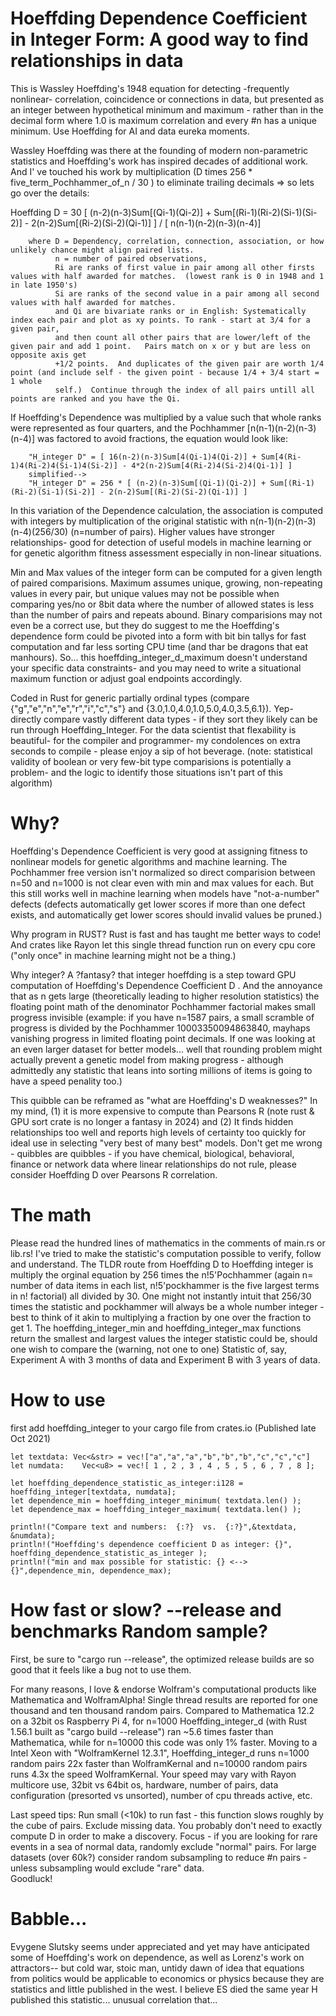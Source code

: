 # Hoeffding Dependence Coefficient in Integer Form:  A good way to find relationships in data
This is Wassley Hoeffding's 1948 equation for detecting -frequently nonlinear- correlation, coincidence or connections in data, but presented as an integer between hypothetical minimum and maximum - rather than in the decimal form where 1.0 is maximum correlation and every #n has a unique minimum.   Use Hoeffding for AI and data eureka moments.  

Wassley Hoeffding was there at the founding of modern non-parametric statistics and Hoeffding's work has inspired decades of additional work. And I' ve touched his work by multiplication (D times 256 * five_term_Pochhammer_of_n / 30 ) to eliminate trailing decimals  => so lets go over the details:

Hoeffding D = 30 [ (n-2)(n-3)Sum[(Qi-1)(Qi-2)] + Sum[(Ri-1)(Ri-2)(Si-1)(Si-2)] - 2(n-2)Sum[(Ri-2)(Si-2)(Qi-1)] ] / [ n(n-1)(n-2)(n-3)(n-4)] 
        
        where D = Dependency, correlation, connection, association, or how unlikely chance might align paired lists.
              n = number of paired observations, 
              Ri are ranks of first value in pair among all other firsts values with half awarded for matches.  (lowest rank is 0 in 1948 and 1 in late 1950's)   
              Si are ranks of the second value in a pair among all second values with half awarded for matches. 
              and Qi are bivariate ranks or in English: Systematically index each pair and plot as xy points. To rank - start at 3/4 for a given pair, 
              and then count all other pairs that are lower/left of the given pair and add 1 point.   Pairs match on x or y but are less on opposite axis get
              +1/2 points.  And duplicates of the given pair are worth 1/4 point (and include self - the given point - because 1/4 + 3/4 start = 1 whole
              self.)  Continue through the index of all pairs untill all points are ranked and you have the Qi.

If Hoeffding's Dependence was multiplied by a value such that whole ranks were represented as four quarters, and the Pochhammer [n(n-1)(n-2)(n-3)(n-4)] was factored to avoid fractions, the equation would look like:

        "H_integer D" = [ 16(n-2)(n-3)Sum[4(Qi-1)4(Qi-2)] + Sum[4(Ri-1)4(Ri-2)4(Si-1)4(Si-2)] - 4*2(n-2)Sum[4(Ri-2)4(Si-2)4(Qi-1)] ]
        simplified-->
        "H_integer D" = 256 * [ (n-2)(n-3)Sum[(Qi-1)(Qi-2)] + Sum[(Ri-1)(Ri-2)(Si-1)(Si-2)] - 2(n-2)Sum[(Ri-2)(Si-2)(Qi-1)] ]

In this variation of the Dependence calculation, the association is computed with integers by multiplication of the original statistic with 
n(n-1)(n-2)(n-3)(n-4)(256/30) (n=number of pairs).  Higher values have stronger relationships- good for detection of useful models in machine learning or for genetic algorithm fitness assessment especially in non-linear situations.

Min and Max values of the integer form can be computed for a given length of paired comparisions.  Maximum assumes unique, growing, non-repeating values in every pair, but unique values may not be possible when comparing yes/no or 8bit data where the number of allowed states is less than the number of pairs and repeats abound.  Binary comparisions may not even be a correct use, but they do suggest to me the Hoeffding's dependence form could be pivoted into a form with bit bin tallys for fast computation and far less sorting CPU time (and thar be dragons that eat manhours).   So... this hoeffding_integer_d_maximum doesn't understand your specific data constraints- and you may need to write a situational maximum function or adjust goal endpoints accordingly.  

Coded in Rust for generic partially ordinal types (compare {"g","e","n","e","r","i","c","s"} and {3.0,1.0,4.0,1.0,5.0,4.0,3.5,6.1}).  Yep- directly compare vastly different data types - if they sort they likely can be run through Hoeffding_Integer.  For the data scientist that flexability is beautiful- for the compiler and programmer- my condolences on extra seconds to compile - please enjoy a sip of hot beverage.  (note: statistical validity of boolean or very few-bit type comparisions is potentially a problem- and the logic to identify those situations isn't part of this algorithm) 

# Why?
Hoeffding's Dependence Coefficient is very good at assigning fitness to nonlinear models for genetic algorithms and machine learning.  The Pochhammer free version isn't normalized so direct comparision between n=50 and n=1000 is not clear even with min and max values for each.  But this still works well in machine learning when models have "not-a-number" defects (defects automatically get lower scores if more than one defect exists, and automatically get lower scores should invalid values be pruned.)

Why program in RUST?  Rust is fast and has taught me better ways to code!  And crates like Rayon let this single thread function run on every cpu core ("only once" in machine learning might not be a thing.) 

Why integer?   A ?fantasy? that integer hoeffding is a step toward GPU computation of Hoeffding's Dependence Coefficient D .  And the annoyance that as n gets large (theoretically leading to higher resolution statistics) the floating point math of the denominator Pochhammer factorial makes small progress invisible (example:  if you have n=1587 pairs, a small scramble of progress is divided by the Pochhammer 10003350094863840, mayhaps vanishing progress in limited floating point decimals.   If one was looking at an even larger dataset for better models... well that rounding problem might actually prevent a genetic model from making progress - although admittedly any statistic that leans into sorting millions of items is going to have a speed penality too.)  

This quibble can be reframed as "what are Hoeffding's D weaknesses?"  In my mind, (1) it is more expensive to compute than Pearsons R (note rust & GPU sort crate is no longer a fantasy in 2024) and (2) It finds hidden relationships too well and reports high levels of certainty too quickly for ideal use in selecting "very best of many best" models.  Don't get me wrong - quibbles are quibbles - if you have chemical, biological, behavioral, finance or network data where linear relationships do not rule, please consider Hoeffding D over Pearsons R correlation. 

# The math 
Please read the hundred lines of mathematics in the comments of main.rs or lib.rs!  I've tried to make the statistic's computation possible to verify, follow and understand.    The TLDR route from Hoeffding D to Hoeffding integer is multiply the orginal equation by 256 times the n!5'Pochhammer (again n= number of data items in each list, n!5'pockhammer is the five largest terms in n! factorial) all divided by 30.  One might not instantly intuit that 256/30 times the statistic and pockhammer will always be a whole number integer - best to think of it akin to  multiplying a fraction by one over the fraction to get 1.  The hoeffding_integer_min and hoeffding_integer_max functions return the smallest and largest values the integer statistic could be, should one wish to compare the (warning, not one to one) Statistic of, say, Experiment A with 3 months of data and Experiment B with 3 years of data.     

# How to use
first add hoeffding_integer to your cargo file from crates.io (Published late Oct 2021)

    let textdata: Vec<&str> = vec!["a","a","a","b","b","b","c","c","c"]
    let numdata:    Vec<u8> = vec![ 1 , 2 , 3 , 4 , 5 , 5 , 6 , 7 , 8 ];

    let hoeffding_dependence_statistic_as_integer:i128 = hoeffding_integer[textdata, numdata];
    let dependence_min = hoeffding_integer_minimum( textdata.len() );
    let dependence_max = hoeffding_integer_maximum( textdata.len() );

    println!("Compare text and numbers:  {:?}  vs.  {:?}",&textdata, &numdata);
    println!("Hoeffding's dependence coefficient D as integer: {}", hoeffding_dependence_statistic_as_integer );
    println!("min and max possible for statistic: {} <--> {}",dependence_min, dependence_max);

# How fast or slow?  --release and benchmarks   Random sample?
First, be sure to "cargo run --release", the optimized release builds are so good that it feels like a bug not to use them. 

For many reasons, I love & endorse Wolfram's computational products like Mathematica and WolframAlpha!  Single thread results are reported for one thousand and ten thousand random pairs. Compared to Mathematica 12.2 on a 32bit os Raspberry Pi 4, for n=1000 Hoeffding_integer_d (with Rust 1.56.1 built as "cargo build --release") ran ~5.6 times faster than Mathematica, while for n=10000 this code was only 1% faster.  Moving to a Intel Xeon with "WolframKernel 12.3.1", Hoeffding_integer_d runs n=1000 random pairs 22x faster than WolframKernal and n=10000 random pairs runs 4.3x the speed WolframKernal.  Your speed may vary with Rayon multicore use, 32bit vs 64bit os, hardware, number of pairs, data configuration (presorted vs unsorted), number of cpu threads active, etc. 

Last speed tips:  Run small (<10k) to run fast - this function slows roughly by the cube of pairs.  Exclude missing data.  You probably don't need to exactly compute D in order to make a discovery.  Focus - if you are looking for rare events in a sea of normal data, randomly exclude "normal" pairs.   For large datasets (over 60k?) consider random subsampling to reduce #n pairs - unless subsampling would exclude "rare" data.  
Goodluck!        

# Babble...
Evygene Slutsky seems under appreciated and yet may have anticipated some of Hoeffding's work on dependence, as well as Lorenz's work on attractors-- but cold war, stoic man, untidy dawn of idea that equations from politics would be applicable to economics or physics because they are statistics and little published in the west.   I believe ES died the same year H published this statistic... unusual correlation that...
